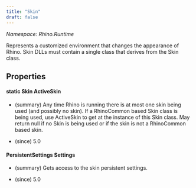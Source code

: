 ```yaml
---
title: "Skin"
draft: false
---
```


*Namespace: Rhino.Runtime*

   Represents a customized environment that changes the appearance of Rhino.
   Skin DLLs must contain a single class that derives from the Skin class.
## Properties
#### static Skin ActiveSkin
- (summary) 
     Any time Rhino is running there is at most one skin being used (and
     possibly no skin).  If a RhinoCommon based Skin class is being used, use
     ActiveSkin to get at the instance of this Skin class. May return null
     if no Skin is being used or if the skin is not a RhinoCommon based skin.
     
- (since) 5.0
#### PersistentSettings Settings
- (summary) 
     Gets access to the skin persistent settings.
     
- (since) 5.0
